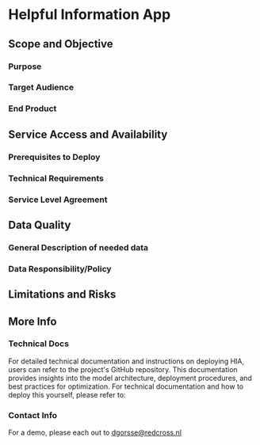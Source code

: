 # Helpful Information App

## Scope and Objective
### Purpose


### Target Audience

### End Product

## Service Access and Availability
### Prerequisites to Deploy

  
### Technical Requirements
  
### Service Level Agreement

## Data Quality
### General Description of needed data

  
### Data Responsibility/Policy


## Limitations and Risks

## More Info

### Technical Docs
For detailed technical documentation and instructions on deploying HIA, users can refer to the project's GitHub repository. This documentation provides insights into the model architecture, deployment procedures, and best practices for optimization.
For technical documentation and how to deploy this yourself, please refer to: 

### Contact Info
For a demo, please each out to dgorsse@redcross.nl
